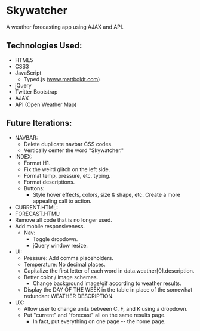 # Skywatcher
A weather forecasting app using AJAX and API.

## Technologies Used:
- HTML5
- CSS3
- JavaScript
  - Typed.js (www.mattboldt.com)
- jQuery
- Twitter Bootstrap
- AJAX
- API (Open Weather Map)

## Future Iterations:
- NAVBAR:
  - Delete duplicate navbar CSS codes.
  - Vertically center the word "Skywatcher."
- INDEX:
  - Format H1.
  - Fix the weird glitch on the left side.
  - Format temp, pressure, etc. typing.
  - Format descriptions.
  - Buttons:
    - Style hover effects, colors, size & shape, etc. Create a more appealing call to action.
- CURRENT.HTML:
- FORECAST.HTML:
- Remove all code that is no longer used.
- Add mobile responsiveness.
  - Nav:
    - Toggle dropdown.
    - jQuery window resize.
- UI:
  - Pressure: Add comma placeholders.
  - Temperature: No decimal places.
  - Capitalize the first letter of each word in data.weather[0].description.
  - Better color / image schemes.
    - Change background image/gif according to weather results.
  - Display the DAY OF THE WEEK in the table in place of the somewhat redundant WEATHER DESCRIPTION.
- UX:
  - Allow user to change units between C, F, and K using a dropdown.
  - Put "current" and "forecast" all on the same results page.
    - In fact, put everything on one page -- the home page.